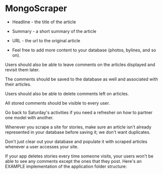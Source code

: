 # MongoScraper

 * Headline - the title of the article

 * Summary - a short summary of the article

 * URL - the url to the original article

 * Feel free to add more content to your database (photos, bylines, and so on).


Users should also be able to leave comments on the articles displayed and revisit them later. 

The comments should be saved to the database as well and associated with their articles. 

Users should also be able to delete comments left on articles. 

All stored comments should be visible to every user.

Go back to Saturday's activities if you need a refresher on how to partner one model with another.

Whenever you scrape a site for stories, make sure an article isn't already represented in your database before saving it; we don't want duplicates.

Don't just clear out your database and populate it with scraped articles whenever a user accesses your site.

If your app deletes stories every time someone visits, your users won't be able to see any comments except the ones that they post.
Here's an EXAMPLE implementation of the application folder structure:
